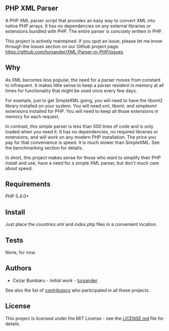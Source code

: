 <h2>PHP XML Parser</h2>
<p>A PHP XML parser script that provides an easy way to convert XML into native PHP arrays. It has no dependencies on any external libraries or extensions bundled with PHP. The entire parser is concisely written in PHP.</p>
<p>This project is actively maintained. If you spot an issue, please let me know through the Issues section on our Github project page: <a href="https://github.com/tursander/XML-Parser-in-PHP/issues">https://github.com/tursander/XML-Parser-in-PHP/issues</a></p>

<h2>Why</h2>
<p>As XML becomes less popular, the need for a parser moves from constant to infrequent. It makes little sense to keep a parser resident in memory at all times for functionality that might be used once every few days.
<p>For example, just to get SimpleXML going, you will need to have the libxml2 library installed on your system. You will need xml, libxml, and simplexml extensions installed for PHP. You will need to keep all those extensions in memory for each request.</p>
<p>In contrast, this simple parser is less than 500 lines of code and is only loaded when you need it. It has no dependencies, no required libraries or extensions, and will work on any modern PHP installation. The price you pay for that convenience is speed. It is much slower than SimpleXML. See the benchmarking section for details.</p>
<p>In short, this project makes sense for those who want to simplify their PHP install and use, have a need for a simple XML parser, but don't much care about speed.</p>

<h2>Requirements</h2>
<p>PHP 5.4.0+</p>

<h2>Install</h2>
<p>Just place the <em>countries.xml</em> and <em>index.php</em> files in a convenient location.</p>

<h2>Tests</h2>
<p>None, for now.</p>

<h2>Authors</h2>
<ul>
<li>Cezar Bumbaru - <em>Initial work</em> - <a href="https://github.com/tursander" target=_blank">tursander</a>
</ul>
<p>See also the list of <a href="https://github.com/your/project/contributors" target=_blank">contributors</a> who participated in all these projects.

<h2>License</h2>
<p>This project is licensed under the MIT License - see the <a href="LICENSE.md" target=_blank">LICENSE.md</a> file for details.
